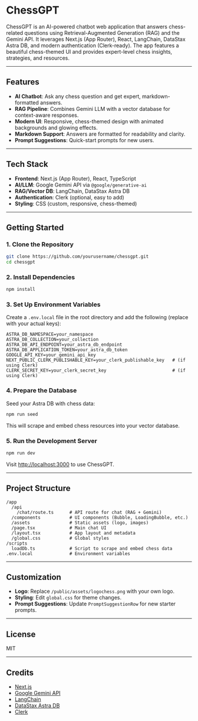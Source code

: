 # ChessGPT

ChessGPT is an AI-powered chatbot web application that answers chess-related questions using Retrieval-Augmented Generation (RAG) and the Gemini API. It leverages Next.js (App Router), React, LangChain, DataStax Astra DB, and modern authentication (Clerk-ready). The app features a beautiful chess-themed UI and provides expert-level chess insights, strategies, and resources.

---

## Features

- **AI Chatbot**: Ask any chess question and get expert, markdown-formatted answers.
- **RAG Pipeline**: Combines Gemini LLM with a vector database for context-aware responses.
- **Modern UI**: Responsive, chess-themed design with animated backgrounds and glowing effects.
- **Markdown Support**: Answers are formatted for readability and clarity.
- **Prompt Suggestions**: Quick-start prompts for new users.

---

## Tech Stack

- **Frontend**: Next.js (App Router), React, TypeScript
- **AI/LLM**: Google Gemini API via `@google/generative-ai`
- **RAG/Vector DB**: LangChain, DataStax Astra DB
- **Authentication**: Clerk (optional, easy to add)
- **Styling**: CSS (custom, responsive, chess-themed)

---

## Getting Started

### 1. Clone the Repository

```sh
git clone https://github.com/yourusername/chessgpt.git
cd chessgpt
```

### 2. Install Dependencies

```sh
npm install
```

### 3. Set Up Environment Variables

Create a `.env.local` file in the root directory and add the following (replace with your actual keys):

```
ASTRA_DB_NAMESPACE=your_namespace
ASTRA_DB_COLLECTION=your_collection
ASTRA_DB_API_ENDPOINT=your_astra_db_endpoint
ASTRA_DB_APPLICATION_TOKEN=your_astra_db_token
GOOGLE_API_KEY=your_gemini_api_key
NEXT_PUBLIC_CLERK_PUBLISHABLE_KEY=your_clerk_publishable_key   # (if using Clerk)
CLERK_SECRET_KEY=your_clerk_secret_key                         # (if using Clerk)
```

### 4. Prepare the Database

Seed your Astra DB with chess data:

```sh
npm run seed
```

This will scrape and embed chess resources into your vector database.

### 5. Run the Development Server

```sh
npm run dev
```

Visit [http://localhost:3000](http://localhost:3000) to use ChessGPT.

---

## Project Structure

```
/app
  /api
    /chat/route.ts      # API route for chat (RAG + Gemini)
  /components           # UI components (Bubble, LoadingBubble, etc.)
  /assets               # Static assets (logo, images)
  /page.tsx             # Main chat UI
  /layout.tsx           # App layout and metadata
  /global.css           # Global styles
/scripts
  loadDb.ts             # Script to scrape and embed chess data
.env.local              # Environment variables
```

---

## Customization

- **Logo**: Replace `/public/assets/logochess.png` with your own logo.
- **Styling**: Edit `global.css` for theme changes.
- **Prompt Suggestions**: Update `PromptSuggestionRow` for new starter prompts.

---

## License

MIT

---

## Credits

- [Next.js](https://nextjs.org/)
- [Google Gemini API](https://ai.google.dev/)
- [LangChain](https://js.langchain.com/)
- [DataStax Astra DB](https://www.datastax.com/products/datastax-astra-db)
- [Clerk](https://clerk.com/)
